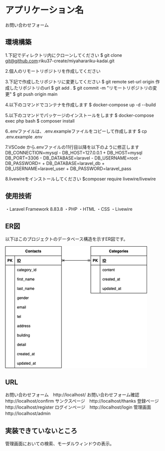 # アプリケーション名

お問い合わせフォーム

##  環境構築
1.下記でディレクトリ内にクローンしてください
    $ git clone git@github.com:riku37-create/miyaharariku-kadai.git

2.個人のリモートリポジトリを作成してください

3.下記で作成したリポジトリに変更してください
    $ git remote set-url origin 作成したリポジトリのurl
    $ git add .
    $ git commit -m "リモートリポジトリの変更"
    $ git push origin main

4.以下のコマンドでコンテナを作成します
    $ docker-compose up -d --build

5.以下のコマンドでパッケージのインストールをします
    $ docker-compose exec php bash
    $ composer install

6..envファイルは、.env.exampleファイルをコピーして作成します
    $ cp .env.example .env

7.VSCode から.envファイルの11行目以降を以下のように修正します
    DB_CONNECTION=mysql
    - DB_HOST=127.0.0.1
    + DB_HOST=mysql
    DB_PORT=3306
    - DB_DATABASE=laravel
    - DB_USERNAME=root
    - DB_PASSWORD=
    + DB_DATABASE=laravel_db
    + DB_USERNAME=laravel_user
    + DB_PASSWORD=laravel_pass

8.livewireをインストールしてください
    $composer require livewire/livewire

##  使用技術
・Laravel Framework 8.83.8
・PHP
・HTML
・CSS
・Livewire


## ER図
以下はこのプロジェクトのデータベース構造を示すER図です。

![ER図](/contacts.drawio.png)


## URL
お問い合わせフォーム　http://localhost/
お問い合わせフォーム確認　http://localhost/confirm
サンクスページ　http://localhost/thanks
登録ページ　http://localhost/register
ログインページ　http://localhost/login
管理画面　http://localhost/admin
　

## 実装できていないところ
管理画面においての検索、モーダルウィンドウの表示。
